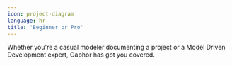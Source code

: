 ```yaml
---
icon: project-diagram
language: hr
title: 'Beginner or Pro'
---
```


Whether you're a casual modeler documenting a project or a Model Driven
Development expert, Gaphor has got you covered.
